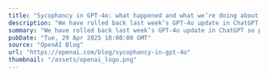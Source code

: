 ```yaml
---
title: "Sycophancy in GPT-4o: what happened and what we’re doing about it"
description: "We have rolled back last week’s GPT‑4o update in ChatGPT so people are now using an earlier version with more balanced behavior. The update we removed was overly flattering or agreeable—often described as sycophantic."
summary: "We have rolled back last week’s GPT‑4o update in ChatGPT so people are now using an earlier version with more balanced behavior. The update we removed was overly flattering or agreeable—often described as sycophantic."
pubDate: "Tue, 29 Apr 2025 18:00:00 GMT"
source: "OpenAI Blog"
url: "https://openai.com/blog/sycophancy-in-gpt-4o"
thumbnail: "/assets/openai_logo.png"
---
```


